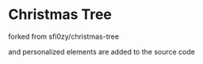 # Christmas Tree

forked from sfi0zy/christmas-tree

and personalized elements are added to the source code
